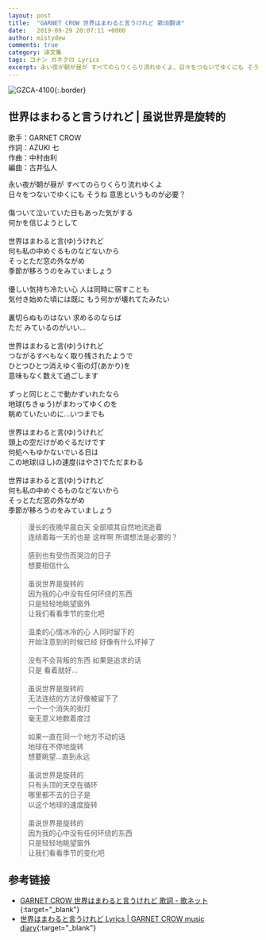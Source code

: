 ```yaml
---
layout: post
title:  "GARNET CROW 世界はまわると言うけれど 歌词翻译"
date:   2019-09-29 20:07:11 +0800
author: mistydew
comments: true
category: 译文集
tags: コナン ガネクロ Lyrics
excerpt: 永い夜が朝が昼が すべてのらりくらり流れゆくよ、日々をつないでゆくにも そうね 意思というものが必要？
---
```

![GZCA-4100](https://crowsub.github.io/assets/images/discography/single/GZCA-4100.jpg){:.border}

## 世界はまわると言うけれど | 虽说世界是旋转的

歌手：GARNET CROW<br>
作詞：AZUKI 七<br>
作曲：中村由利<br>
編曲：古井弘人

<div class="lyric-original">
<p>
永い夜が朝が昼が すべてのらりくらり流れゆくよ<br>
日々をつないでゆくにも そうね 意思というものが必要？<br>
<br>
傷ついて泣いていた日もあった気がする<br>
何かを信じようとして<br>
<br>
世界はまわると言(ゆ)うけれど<br>
何も私の中めぐるものなどないから<br>
そっとただ窓の外ながめ<br>
季節が移ろうのをみていましょう<br>
<br>
優しい気持ち冷たい心 人は同時に宿すことも<br>
気付き始めた頃には既に もう何かが壊れてたみたい<br>
<br>
裏切らぬものはない 求めるのならば<br>
ただ みているのがいい…<br>
<br>
世界はまわると言(ゆ)うけれど<br>
つながるすべもなく取り残されたようで<br>
ひとつひとつ消えゆく街の灯(あかり)を<br>
意味もなく数えて過ごします<br>
<br>
ずっと同じとこで動かずいれたなら<br>
地球(ちきゅう)がまわってゆくのを<br>
眺めていたいのに…いつまでも<br>
<br>
世界はまわると言(ゆ)うけれど<br>
頭上の空だけがめぐるだけです<br>
何処へもゆかないでいる日は<br>
この地球(ほし)の速度(はやさ)でただまわる<br>
<br>
世界はまわると言(ゆ)うけれど<br>
何も私の中めぐるものなどないから<br>
そっとただ窓の外ながめ<br>
季節が移ろうのをみていましょう
</p>
</div>

<div class="lyric-translation">
<blockquote>
漫长的夜晚早晨白天 全部顺其自然地流逝着<br>
连结着每一天的也是 这样啊 所谓想法是必要的？<br>
<br>
感到也有受伤而哭泣的日子<br>
想要相信什么<br>
<br>
虽说世界是旋转的<br>
因为我的心中没有任何环绕的东西<br>
只是轻轻地眺望窗外<br>
让我们看看季节的变化吧<br>
<br>
温柔的心情冰冷的心 人同时留下的<br>
开始注意到的时候已经 好像有什么坏掉了<br>
<br>
没有不会背叛的东西 如果是追求的话<br>
只是 看着就好…<br>
<br>
虽说世界是旋转的<br>
无法连结的方法好像被留下了<br>
一个一个消失的街灯<br>
毫无意义地数着度过<br>
<br>
如果一直在同一个地方不动的话<br>
地球在不停地旋转<br>
想要眺望…直到永远<br>
<br>
虽说世界是旋转的<br>
只有头顶的天空在循环<br>
哪里都不去的日子是<br>
以这个地球的速度旋转<br>
<br>
虽说世界是旋转的<br>
因为我的心中没有任何环绕的东西<br>
只是轻轻地眺望窗外<br>
让我们看看季节的变化吧
</blockquote>
</div>

## 参考链接

* [GARNET CROW 世界はまわると言うけれど 歌詞 - 歌ネット](https://www.uta-net.com/song/58595){:target="_blank"}
* [世界はまわると言うけれど Lyrics \| GARNET CROW music diary](https://crowsub.github.io/lyrics/original/世界はまわると言うけれど.html){:target="_blank"}
